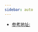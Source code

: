 ```yaml
---
sidebar: auto
---
```


- [参考地址: ](https://developer.mozilla.org/zh-CN/docs/Web/Guide/CSS/Media_queries)




